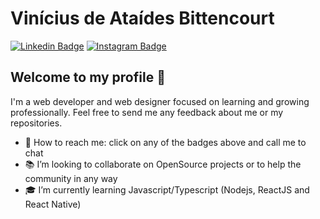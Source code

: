 # Vinícius de Ataídes Bittencourt
[![Linkedin Badge](https://img.shields.io/badge/linkedin-%230077B5.svg?&style=for-the-badge&logo=linkedin&logoColor=white)](https://www.linkedin.com/in/vinnybittencourt) [![Instagram Badge](https://img.shields.io/badge/instagram-%23E4405F.svg?&style=for-the-badge&logo=instagram&logoColor=white)](https://www.instagram.com/vinisataides/)

## Welcome to my profile :wave:

I'm a web developer and web designer focused on learning and growing professionally.
Feel free to send me any feedback about me or my repositories. 

- 💬 How to reach me: click on any of the badges above and call me to chat 
- :books: I’m looking to collaborate on OpenSource projects or to help the community in any way
- :mortar_board: I’m currently learning Javascript/Typescript (Nodejs, ReactJS and React Native) 


